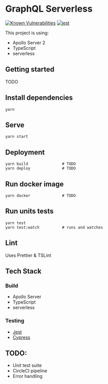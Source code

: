 # GraphQL Serverless

[![Known Vulnerabilities](https://snyk.io/test/github/wmgregory/react-apollo/develop/badge.svg)](https://snyk.io/test/github/wmgregory/react-apollo/develop)
[![jest](https://facebook.github.io/jest/img/jest-badge.svg)](https://github.com/facebook/jest)

This project is using:

- Apollo Server 2
- TypeScript
- serverless

## Getting started

TODO

## Install dependencies

```
yarn
```

## Serve

```
yarn start
```

## Deployment

```
yarn build               # TODO
yarn deploy              # TODO
```

## Run docker image

```
yarn docker              # TODO
```

## Run units tests

```
yarn test
yarn test:watch          # runs and watches
```

## Lint

Uses Prettier & TSLint

## Tech Stack

### Build

- Apollo Server
- TypeScript
- serverless

### Testing

- [Jest](https://jestjs.io/)
- [Cypress](https://www.cypress.io/)

## TODO:

- Unit test suite
- CircleCI pipeline
- Error handling
